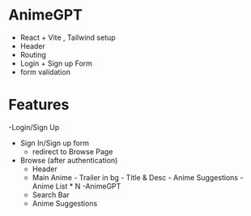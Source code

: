 # AnimeGPT

- React + Vite , Tailwind setup
- Header
- Routing
- Login + Sign up Form
- form validation

# Features

-Login/Sign Up

- Sign In/Sign up form
  - redirect to Browse Page
- Browse (after authentication)
  - Header
  - Main Anime
        - Trailer in bg
        - Title & Desc
        - Anime Suggestions
          - Anime List * N
-AnimeGPT
  - Search Bar
  - Anime Suggestions
